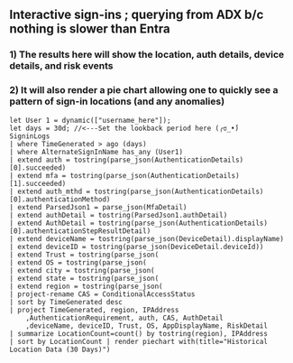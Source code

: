 ## Interactive sign-ins ; querying from ADX b/c nothing is slower than Entra

###    1) The results here will show the location, auth details, device details, and risk events
###    2) It will also render a pie chart allowing one to quickly see a pattern of sign-in locations (and any anomalies)

```kusto
let User 1 = dynamic(["username_here"]);
let days = 30d; //<---Set the lookback period here (╭ರ_•́)
SigninLogs
| where TimeGenerated > ago (days)
| where AlternateSignInName has_any (User1)
| extend auth = tostring(parse_json(AuthenticationDetails)[0].succeeded)
| extend mfa = tostring(parse_json(AuthenticationDetails)[1].succeeded)
| extend auth_mthd = tostring(parse_json(AuthenticationDetails)[0].authenticationMethod)
| extend ParsedJson1 = parse_json(MfaDetail)
| extend authDetail = tostring(ParsedJson1.authDetail)
| extend AuthDetail = tostring(parse_json(AuthenticationDetails)[0].authenticationStepResultDetail)
| extend deviceName = tostring(parse_json(DeviceDetail).displayName)
| extend deviceID = tostring(parse_json(DeviceDetail.deviceId))
| extend Trust = tostring(parse_json(
| extend OS = tostring(parse_json(
| extend city = tostring(parse_json(
| extend state = tostring(parse_json(
| extend region = tostring(parse_json(
| project-rename CAS = ConditionalAccessStatus
| sort by TimeGenerated desc
| project TimeGenerated, region, IPAddress
    ,AuthenticationRequirement, auth, CAS, AuthDetail
    ,deviceName, deviceID, Trust, OS, AppDisplayName, RiskDetail
| summarize LocationCount=count() by tostring(region), IPAddress 
| sort by LocationCount | render piechart with(title="Historical Location Data (30 Days)")
```


